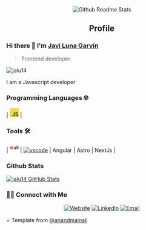 <p align="center">
 <img width="100px" src="https://res.cloudinary.com/anuraghazra/image/upload/v1594908242/logo_ccswme.svg" align="center" alt="Github Readme Stats" />
 <h2 align="center">Profile</h2>
</p>

### Hi there 👋 I'm [Javi Luna Garvín](https://jaludev.com)
> Frontend developer


<img src="https://komarev.com/ghpvc/?username=jalu14" alt="jalu14" />

<div>
 <p>
I am a Javascript developer
</p>
</div>

### Programming Languages 🌐

| [<img src="https://raw.githubusercontent.com/github/explore/80688e429a7d4ef2fca1e82350fe8e3517d3494d/topics/javascript/javascript.png" alt="jQuery" width="24">](https://javascript.com/) |
 
### Tools 🛠️

| [<img src="https://raw.githubusercontent.com/github/explore/80688e429a7d4ef2fca1e82350fe8e3517d3494d/topics/git/git.png" alt="Git" width="24">](https://git-scm.com/) | [<img src="https://upload.wikimedia.org/wikipedia/commons/thumb/2/2d/Visual_Studio_Code_1.18_icon.svg/1200px-Visual_Studio_Code_1.18_icon.svg.png" alt="vscode" width="24">](https://code.visualstudio.com/) | Angular | Astro | NextJs
|

### Github Stats

[![jalu14 GitHub Stats](https://github-readme-stats.vercel.app/api?username=jalu14&show_icons=true&count_private=true)](https://github.com/jalu14)

<!--
### Github Repos

[![ReadMe Card](https://github-readme-stats.vercel.app/api/pin/?username=anandmainali&repo=PackageTemplate&show_owner=true)](https://github.com/anandmainali/PackageTemplate)
[![ReadMe Card](https://github-readme-stats.vercel.app/api/pin/?username=anandmainali&repo=Foods-Ecommerce&show_owner=true)](https://github.com/anandmainali/Foods-Ecommerce)
-->
<h3> 🤝🏻 Connect with Me </h3>

<p align="center">
<a href="https://www.jaludev.com" target="_blank"><img alt="Website" src="https://img.shields.io/badge/Website-www.jaludev.com-blue?style=flat&logo=google-chrome"></a>
<a href="https://www.linkedin.com/in/javier-luna-garvin/" target="_blank"><img alt="LinkedIn" src="https://img.shields.io/badge/LinkedIn-@jalu14-blue?style=flat&logo=linkedin"></a>
<a href="mailto:javidevictoria@gmail.com"><img alt="Email" src="https://img.shields.io/badge/Email-javidevictoria@gmail.com-blue?style=flat&logo=gmail"></a>
</p>


⭐️ Template from [@anandmainali](https://github.com/anandmainali)
